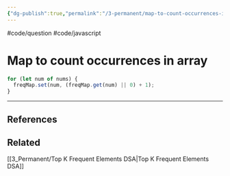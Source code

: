 ```yaml
---
{"dg-publish":true,"permalink":"/3-permanent/map-to-count-occurrences-in-array/","created":"2023-07-19T05:13:10.524-06:00","updated":"2023-08-03T15:51:02.309-06:00"}
---
```


#code/question #code/javascript

# Map to count occurrences in array

```javascript
for (let num of nums) {
  freqMap.set(num, (freqMap.get(num) || 0) + 1);
}
```

---
## References

## Related
[[3_Permanent/Top K Frequent Elements DSA\|Top K Frequent Elements DSA]]